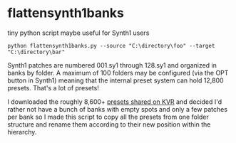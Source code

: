 # flattensynth1banks
tiny python script maybe useful for Synth1 users

    python flattensynth1banks.py --source "C:\directory\foo" --target "C:\directory\bar"

Synth1 patches are numbered 001.sy1 through 128.sy1 and organized in banks by folder.  A maximum of 100 folders may be configured (via the OPT button in Synth1) meaning that the internal preset system can hold 12,800 presets.  That's a lot of presets!

I downloaded the roughly 8,600+ [presets shared on KVR](https://www.kvraudio.com/product/synth1-by-daichi-laboratory-ichiro-toda/downloads) and decided I'd rather not have a bunch of banks with empty spots and only a few patches per bank so I made this script to copy all the presets from one folder structure and rename them according to their new position within the hierarchy.
